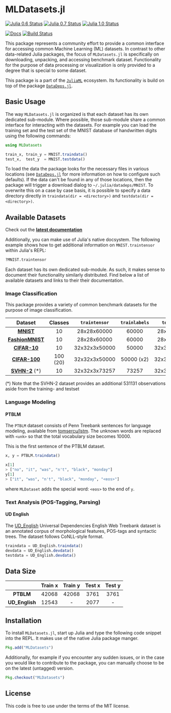 # MLDatasets.jl

[![Julia 0.6 Status](http://pkg.julialang.org/badges/MLDatasets_0.6.svg)](http://pkg.julialang.org/?pkg=MLDatasets&ver=0.6)
[![Julia 0.7 Status](http://pkg.julialang.org/badges/MLDatasets_0.7.svg)](http://pkg.julialang.org/?pkg=MLDatasets&ver=0.7)
[![Julia 1.0 Status](http://pkg.julialang.org/badges/MLDatasets_1.0.svg)](http://pkg.julialang.org/?pkg=MLDatasets&ver=1.0)

[![Docs](https://img.shields.io/badge/docs-stable-blue.svg)](https://JuliaML.github.io/MLDatasets.jl/stable)
[![Build Status](https://travis-ci.org/JuliaML/MLDatasets.jl.svg?branch=master)](https://travis-ci.org/JuliaML/MLDatasets.jl)

This package represents a community effort to provide a common
interface for accessing common Machine Learning (ML) datasets. In
contrast to other data-related Julia packages, the focus of
`MLDatasets.jl` is specifically on downloading, unpacking, and
accessing benchmark dataset. Functionality for the purpose of
data processing or visualization is only provided to a degree
that is special to some dataset.

This package is a part of the
[`JuliaML`](https://github.com/JuliaML) ecosystem. Its
functionality is build on top of the package
[`DataDeps.jl`](https://github.com/oxinabox/DataDeps.jl).

## Basic Usage

The way `MLDatasets.jl` is organized is that each dataset has its
own dedicated sub-module. Where possible, those sub-module share
a common interface for interacting with the datasets. For example
you can load the training set and the test set of the MNIST
database of handwritten digits using the following commands:

```julia
using MLDatasets

train_x, train_y = MNIST.traindata()
test_x,  test_y  = MNIST.testdata()
```

To load the data the package looks for the necessary files in
various locations (see
[`DataDeps.jl`](https://github.com/oxinabox/DataDeps.jl#configuration)
for more information on how to configure such defaults). If the
data can't be found in any of those locations, then the package
will trigger a download dialog to `~/.julia/datadeps/MNIST`. To
overwrite this on a case by case basis, it is possible to specify
a data directory directly in `traindata(dir = <directory>)` and
`testdata(dir = <directory>)`.

## Available Datasets

Check out the **[latest
documentation](https://juliaml.github.io/MLDatasets.jl/latest)**

Additionally, you can make use of Julia's native docsystem.
The following example shows how to get additional information
on `MNIST.traintensor` within Julia's REPL:

```julia
?MNIST.traintensor
```

Each dataset has its own dedicated sub-module. As such, it makes
sense to document their functionality similarly distributed. Find
below a list of available datasets and links to their their
documentation.

### Image Classification

This package provides a variety of common benchmark datasets for
the purpose of image classification.

Dataset | Classes | `traintensor` | `trainlabels` | `testtensor` | `testlabels`
:------:|:-------:|:-------------:|:-------------:|:------------:|:------------:
[**MNIST**](https://juliaml.github.io/MLDatasets.jl/latest/datasets/MNIST/) | 10 | 28x28x60000 | 60000 | 28x28x10000 | 10000
[**FashionMNIST**](https://juliaml.github.io/MLDatasets.jl/latest/datasets/FashionMNIST/) | 10 | 28x28x60000 | 60000 | 28x28x10000 | 10000
[**CIFAR-10**](https://juliaml.github.io/MLDatasets.jl/latest/datasets/CIFAR10/) | 10 | 32x32x3x50000 | 50000 | 32x32x3x10000 | 10000
[**CIFAR-100**](https://juliaml.github.io/MLDatasets.jl/latest/datasets/CIFAR100/) | 100 (20) | 32x32x3x50000 | 50000 (x2) | 32x32x3x10000 | 10000 (x2)
[**SVHN-2**](https://juliaml.github.io/MLDatasets.jl/latest/datasets/SVHN2/) (*) | 10 | 32x32x3x73257 | 73257 | 32x32x3x26032 | 26032

(*) Note that the SVHN-2 dataset provides an additional 531131 observations aside from the training- and testset

### Language Modeling

#### PTBLM

The `PTBLM` dataset consists of Penn Treebank sentences for
language modeling, available from
[tomsercu/lstm](https://github.com/tomsercu/lstm). The unknown
words are replaced with `<unk>` so that the total vocabulary size
becomes 10000.

This is the first sentence of the PTBLM dataset.

```julia
x, y = PTBLM.traindata()

x[1]
> ["no", "it", "was", "n't", "black", "monday"]
y[1]
> ["it", "was", "n't", "black", "monday", "<eos>"]
```

where `MLDataset` adds the special word: `<eos>` to the end of `y`.

### Text Analysis (POS-Tagging, Parsing)

#### UD English

The [UD_English](https://github.com/UniversalDependencies/UD_English-EWT)
Universal Dependencies English Web Treebank dataset is an annotated corpus of morphological features,
POS-tags and syntactic trees. The dataset follows CoNLL-style
format.

```julia
traindata = UD_English.traindata()
devdata = UD_English.devdata()
testdata = UD_English.devdata()
```

## Data Size
|    | Train x | Train y | Test x | Test y |
|:--:|:-------:|:-------:|:------:|:------:|
| **PTBLM** | 42068 | 42068 | 3761 | 3761 |
| **UD_English** | 12543 | - | 2077 | - |

## Installation

To install `MLDatasets.jl`, start up Julia and type the following
code snippet into the REPL. It makes use of the native Julia
package manger.

```julia
Pkg.add("MLDatasets")
```

Additionally, for example if you encounter any sudden issues, or
in the case you would like to contribute to the package, you can
manually choose to be on the latest (untagged) version.

```julia
Pkg.checkout("MLDatasets")
```

## License

This code is free to use under the terms of the MIT license.
